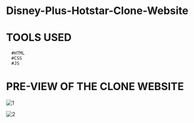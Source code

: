 # Disney-Plus-Hotstar-Clone-Website
# TOOLS USED
      #HTML
      #CSS
      #JS
# PRE-VIEW OF THE CLONE WEBSITE
![1](https://github.com/polinenim/Disney-Plus-Hotstar-Clone-Website/assets/79160137/e9d8b109-f5e9-4f3e-894e-bef226c0bd1e)

![2](https://github.com/polinenim/Disney-Plus-Hotstar-Clone-Website/assets/79160137/8c318964-93f6-40bf-8416-8bef0a0da678)
